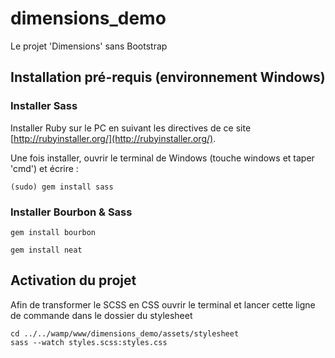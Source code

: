 # dimensions_demo
Le projet 'Dimensions' sans Bootstrap

## Installation pré-requis (environnement Windows)

### Installer Sass
Installer Ruby sur le PC en suivant les directives de ce site [http://rubyinstaller.org/](http://rubyinstaller.org/).

Une fois installer, ouvrir le terminal de Windows (touche windows et taper 'cmd') et écrire :
```shell
(sudo) gem install sass
```

### Installer Bourbon & Sass
```shell
gem install bourbon
```
```shell
gem install neat
```

## Activation du projet
Afin de transformer le SCSS en CSS ouvrir le terminal et lancer cette ligne de commande dans le dossier du stylesheet
```shell
cd ../../wamp/www/dimensions_demo/assets/stylesheet
sass --watch styles.scss:styles.css
```
